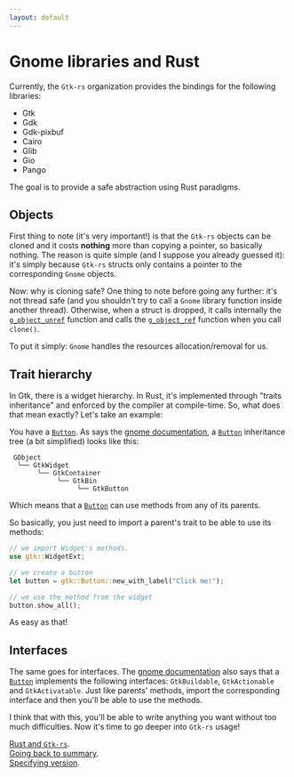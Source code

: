 ```yaml
---
layout: default
---
```


# Gnome libraries and Rust

Currently, the `Gtk-rs` organization provides the bindings for the following libraries:

 * Gtk
 * Gdk
 * Gdk-pixbuf
 * Cairo
 * Glib
 * Gio
 * Pango

The goal is to provide a safe abstraction using Rust paradigms.

## Objects

First thing to note (it's very important!) is that the `Gtk-rs` objects can be cloned and it costs **nothing** more than copying a pointer, so basically nothing. The reason is quite simple (and I suppose you already guessed it): it's simply because `Gtk-rs` structs only contains a pointer to the corresponding `Gnome` objects.

Now: why is cloning safe? One thing to note before going any further: it's not thread safe (and you shouldn't try to call a `Gnome` library function inside another thread). Otherwise, when a struct is dropped, it calls internally the [`g_object_unref`](http://gtk-rs.org/docs/gobject_sys/fn.g_object_unref.html) function and calls the [`g_object_ref`](http://gtk-rs.org/docs/gobject_sys/fn.g_object_ref.html) function when you call `clone()`.

To put it simply: `Gnome` handles the resources allocation/removal for us.

## Trait hierarchy

In Gtk, there is a widget hierarchy. In Rust, it's implemented through "traits inheritance" and enforced by the compiler at compile-time. So, what does that mean exactly? Let's take an example:

You have a [`Button`](http://gtk-rs.org/docs/gtk/struct.Button.html). As says the [gnome documentation](https://developer.gnome.org/gtk3/stable/GtkButton.html), a [`Button`](http://gtk-rs.org/docs/gtk/struct.Button.html) inheritance tree (a bit simplified) looks like this:

```
 GObject
  ╰── GtkWidget
       ╰── GtkContainer
            ╰── GtkBin
                 ╰── GtkButton
```

Which means that a [`Button`](http://gtk-rs.org/docs/gtk/struct.Button.html) can use methods from any of its parents.

So basically, you just need to import a parent's trait to be able to use its methods:

```rust
// we import Widget's methods.
use gtk::WidgetExt;

// we create a button
let button = gtk::Button::new_with_label("Click me!");

// we use the method from the widget
button.show_all();
```

As easy as that!

## Interfaces

The same goes for interfaces. The [gnome documentation](https://developer.gnome.org/gtk3/stable/GtkButton.html) also says that a [`Button`](http://gtk-rs.org/docs/gtk/struct.Button.html) implements the following interfaces: `GtkBuildable`, `GtkActionable` and `GtkActivatable`. Just like parents' methods, import the corresponding interface and then you'll be able to use the methods.

I think that with this, you'll be able to write anything you want without too much difficulties. Now it's time to go deeper into `Gtk-rs` usage!

<div class="footer">
<div><a href="/tuto/rust_and_gtk">Rust and <code>Gtk-rs</code></a>.</div>
<div><a href="/docs-src/tutorial">Going back to summary</a>.</div>
<div><a href="/tuto/version">Specifying version</a>.</div>
</div>
